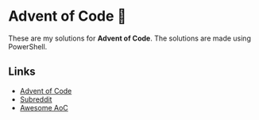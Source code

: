 # Advent of Code :christmas_tree:

These are my solutions for **Advent of Code**. The solutions are made using PowerShell.

## Links

- [Advent of Code](https://adventofcode.com)
- [Subreddit](https://www.reddit.com/r/adventofcode/)
- [Awesome AoC](https://github.com/Bogdanp/awesome-advent-of-code)
